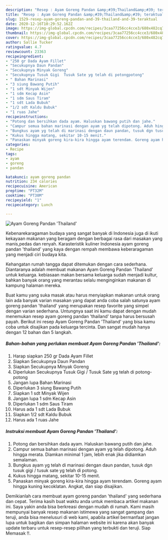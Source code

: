 ```yaml
---
description: "Resep : Ayam Goreng Pandan &amp;#39;Thailand&amp;#39; teraktual"
title: "Resep : Ayam Goreng Pandan &amp;#39;Thailand&amp;#39; teraktual"
slug: 1529-resep-ayam-goreng-pandan-and-39-thailand-and-39-teraktual
date: 2020-12-16T10:29:52.162Z
image: https://img-global.cpcdn.com/recipes/3caa77256cc4cce3/680x482cq70/ayam-goreng-pandan-thailand-foto-resep-utama.jpg
thumbnail: https://img-global.cpcdn.com/recipes/3caa77256cc4cce3/680x482cq70/ayam-goreng-pandan-thailand-foto-resep-utama.jpg
cover: https://img-global.cpcdn.com/recipes/3caa77256cc4cce3/680x482cq70/ayam-goreng-pandan-thailand-foto-resep-utama.jpg
author: Sallie Tucker
ratingvalue: 4.7
reviewcount: 23363
recipeingredient:
- "250 gr Dada Ayam Fillet"
- "Secukupnya Daun Pandan"
- "Secukupnya Minyak Goreng"
- "Secukupnya Tusuk Gigi  Tusuk Sate yg telah di potongpotong"
- " Bahan Marinasi"
- "3 siung Bawang Putih"
- "1 sdt Minyak Wijen"
- "1 sdm Kecap Asin"
- "1 sdm Saus Tiram"
- "1 sdt Lada Bubuk"
- "1/2 sdt Kaldu Bubuk"
- "1 ruas Jahe"
recipeinstructions:
- "Potong dan bersihkan dada ayam. Haluskan bawang putih dan jahe."
- "Campur semua bahan marinasi dengan ayam yg telah dipotong. Aduh hingga merata. Diamkan minimal 1 jam, lebih enak jika didiamkan semalaman."
- "Bungkus ayam yg telah di marinasi dengan daun pandan, tusuk dgn tusuk gigi / tusuk sate yg telah di potong."
- "Kukus hingga matang, sekitar 10-15 menit."
- "Panaskan minyak goreng kira-kira hingga ayam terendam. Goreng ayam hingga kuning kecoklatan. Angkat, dan siap disajikan."
categories:
- Recipe
tags:
- ayam
- goreng
- pandan

katakunci: ayam goreng pandan 
nutrition: 234 calories
recipecuisine: American
preptime: "PT32M"
cooktime: "PT30M"
recipeyield: "1"
recipecategory: Lunch

---
```



![Ayam Goreng Pandan &#39;Thailand&#39;](https://img-global.cpcdn.com/recipes/3caa77256cc4cce3/680x482cq70/ayam-goreng-pandan-thailand-foto-resep-utama.jpg)

Kebenarekaragaman budaya yang sangat banyak di Indonesia juga di ikuti kekayaan makanan yang beragam dengan berbagai rasa dari masakan yang manis,pedas dan renyah. Karasteristik kuliner Indonesia ayam goreng pandan &#39;thailand&#39; yang kaya dengan rempah membawa keberaragaman yang menjadi ciri budaya kita.




Kehangatan rumah tangga dapat ditemukan dengan cara sederhana. Diantaranya adalah membuat makanan Ayam Goreng Pandan &#39;Thailand&#39; untuk keluarga. kebiasaan makan bersama keluarga sudah menjadi kultur, bahkan banyak orang yang merantau selalu menginginkan makanan di kampung halaman mereka.

Buat kamu yang suka masak atau harus menyiapkan makanan untuk orang lain ada banyak varian masakan yang dapat anda coba salah satunya ayam goreng pandan &#39;thailand&#39; yang merupakan resep favorite yang simpel dengan varian sederhana. Untungnya saat ini kamu dapat dengan mudah menemukan resep ayam goreng pandan &#39;thailand&#39; tanpa harus bersusah payah.
Berikut ini resep Ayam Goreng Pandan &#39;Thailand&#39; yang bisa kamu coba untuk disajikan pada keluarga tercinta. Dan sangat mudah hanya dengan 12 bahan dan 5 langkah.


<!--inarticleads1-->

##### Bahan-bahan yang perlukan membuat Ayam Goreng Pandan &#39;Thailand&#39;:

1. Harap siapkan 250 gr Dada Ayam Fillet
1. Siapkan Secukupnya Daun Pandan
1. Siapkan Secukupnya Minyak Goreng
1. Diperlukan Secukupnya Tusuk Gigi / Tusuk Sate yg telah di potong-potong
1. Jangan lupa  Bahan Marinasi
1. Diperlukan 3 siung Bawang Putih
1. Siapkan 1 sdt Minyak Wijen
1. Jangan lupa 1 sdm Kecap Asin
1. Diperlukan 1 sdm Saus Tiram
1. Harus ada 1 sdt Lada Bubuk
1. Siapkan 1/2 sdt Kaldu Bubuk
1. Harus ada 1 ruas Jahe




<!--inarticleads2-->

##### Instruksi membuat  Ayam Goreng Pandan &#39;Thailand&#39;:

1. Potong dan bersihkan dada ayam. Haluskan bawang putih dan jahe.
1. Campur semua bahan marinasi dengan ayam yg telah dipotong. Aduh hingga merata. Diamkan minimal 1 jam, lebih enak jika didiamkan semalaman.
1. Bungkus ayam yg telah di marinasi dengan daun pandan, tusuk dgn tusuk gigi / tusuk sate yg telah di potong.
1. Kukus hingga matang, sekitar 10-15 menit.
1. Panaskan minyak goreng kira-kira hingga ayam terendam. Goreng ayam hingga kuning kecoklatan. Angkat, dan siap disajikan.




Demikianlah cara membuat ayam goreng pandan &#39;thailand&#39; yang sederhana dan cepat. Terima kasih buat waktu anda untuk membaca artikel makanan ini. Saya yakin anda bisa berkreasi dengan mudah di rumah. Kami masih mempunyai banyak resep makanan istimewa yang sangat gampang dan teruji, anda bisa menelusuri di web kami, apabila artikel bermanfaat jangan lupa untuk bagikan dan simpan halaman website ini karena akan banyak update terbaru untuk resep-resep pilihan yang terbukti dan teruji. Siap Memasak !!. 

